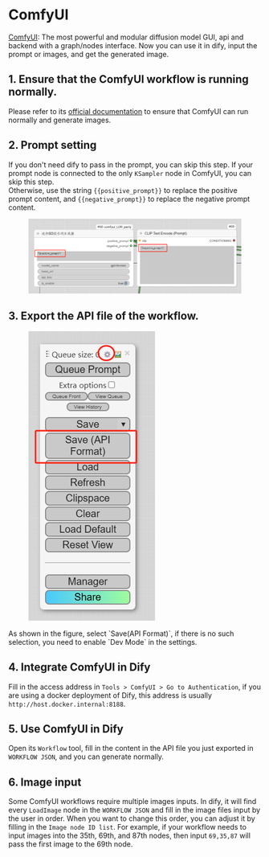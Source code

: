 # ComfyUI
[ComfyUI](https://www.comfy.org/): The most powerful and modular diffusion model GUI, api and backend with a graph/nodes interface. Now you can use it in dify, input the prompt or images, and get the generated image.

## 1. Ensure that the ComfyUI workflow is running normally.  
Please refer to its [official documentation](https://docs.comfy.org/get_started/gettingstarted) to ensure that ComfyUI can run normally and generate images.

## 2. Prompt setting
If you don't need dify to pass in the prompt, you can skip this step. If your prompt node is connected to the only `KSampler` node in ComfyUI, you can skip this step.  
Otherwise, use the string `{{positive_prompt}}` to replace the positive prompt content, and `{{negative_prompt}}` to replace the negative prompt content.
<figure><img src="/en/.gitbook/assets/guides/tools/comfyui_prompt.png" alt=""><figcaption></figcaption></figure>

## 3. Export the API file of the workflow. 
<figure><img src="/en/.gitbook/assets/guides/tools/comfyui.png" alt=""><figcaption></figcaption></figure>
As shown in the figure, select `Save(API Format)`, if there is no such selection, you need to enable `Dev Mode` in the settings.

## 4. Integrate ComfyUI in Dify  
Fill in the access address in `Tools > ComfyUI > Go to Authentication`, if you are using a docker deployment of Dify, this address is usually `http://host.docker.internal:8188`.

## 5. Use ComfyUI in Dify
Open its `Workflow` tool, fill in the content in the API file you just exported in `WORKFLOW JSON`, and you can generate normally.

## 6. Image input
Some ComfyUI workflows require multiple images inputs. In dify, it will find every `LoadImage` node in the `WORKFLOW JSON` and fill in the image files input by the user in order. When you want to change this order, you can adjust it by filling in the `Image node ID list`. For example, if your workflow needs to input images into the 35th, 69th, and 87th nodes, then input `69,35,87` will pass the first image to the 69th node.

